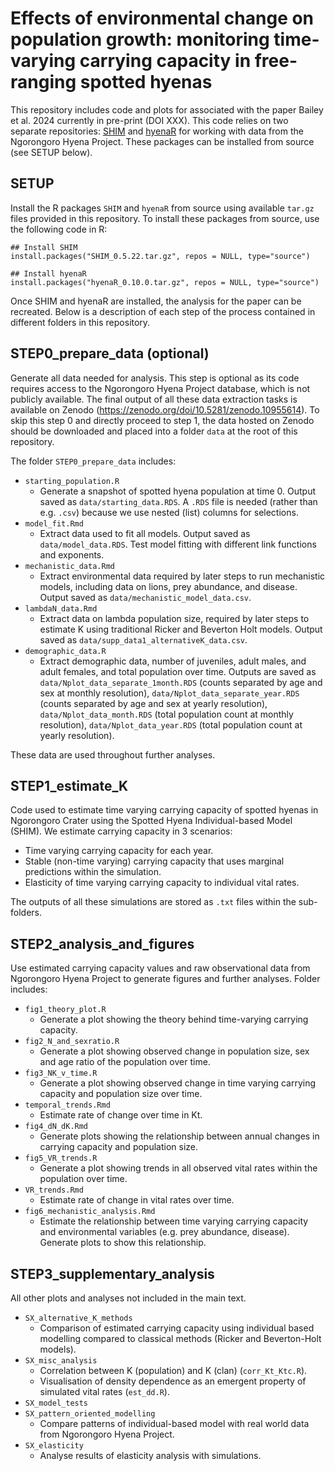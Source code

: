 # Effects of environmental change on population growth: monitoring time-varying carrying capacity in free-ranging spotted hyenas

This repository includes code and plots for associated with the paper Bailey et al. 2024 currently in pre-print (DOI XXX). This code relies on two separate repositories: [SHIM](https://github.com/hyenaproject/SHIM) and [hyenaR](https://github.com/hyenaproject/hyenaR) for working with data from the Ngorongoro Hyena Project. These packages can be installed from source (see SETUP below).

## SETUP

Install the R packages `SHIM` and `hyenaR` from source using available `tar.gz` files provided in this repository. To install these packages from source, use the following code in R:

```
## Install SHIM
install.packages("SHIM_0.5.22.tar.gz", repos = NULL, type="source")

## Install hyenaR
install.packages("hyenaR_0.10.0.tar.gz", repos = NULL, type="source")
```

Once SHIM and hyenaR are installed, the analysis for the paper can be recreated. Below is a description of each step of the process contained in different folders in this repository.

## STEP0_prepare_data (optional)

Generate all data needed for analysis. This step is optional as its code requires access to the Ngorongoro Hyena Project database, which is not publicly available. The final output of all these data extraction tasks is available on Zenodo (https://zenodo.org/doi/10.5281/zenodo.10955614). To skip this step 0 and directly proceed to step 1, the data hosted on Zenodo should be downloaded and placed into a folder `data` at the root of this repository.

The folder `STEP0_prepare_data` includes:

- `starting_population.R` 
    - Generate a snapshot of spotted hyena population at time 0. Output saved as `data/starting_data.RDS`.
A `.RDS` file is needed (rather than e.g. `.csv`) because we use nested (list) columns for selections.
- `model_fit.Rmd` 
    - Extract data used to fit all models. Output saved as `data/model_data.RDS`. Test model fitting with different link functions and exponents.
- `mechanistic_data.Rmd`
    - Extract environmental data required by later steps to run mechanistic models, including data on lions, prey abundance, and disease. Output saved as `data/mechanistic_model_data.csv`.
- `lambdaN_data.Rmd`
    - Extract data on lambda population size, required by later steps to estimate K using traditional Ricker and Beverton Holt models. Output saved as `data/supp_data1_alternativeK_data.csv`.
- `demographic_data.R`
    - Extract demographic data, number of juveniles, adult males, and adult females, and total population over time. Outputs are saved as `data/Nplot_data_separate_1month.RDS` (counts separated by age and sex at monthly resolution), `data/Nplot_data_separate_year.RDS` (counts separated by age and sex at yearly resolution), `data/Nplot_data_month.RDS` (total population count at monthly resolution), `data/Nplot_data_year.RDS` (total population count at yearly resolution).

These data are used throughout further analyses.

## STEP1_estimate_K

Code used to estimate time varying carrying capacity of spotted hyenas in Ngorongoro Crater using the Spotted Hyena Individual-based Model (SHIM). We estimate carrying capacity in 3 scenarios:

- Time varying carrying capacity for each year.
- Stable (non-time varying) carrying capacity that uses marginal predictions within the simulation.
- Elasticity of time varying carrying capacity to individual vital rates.

The outputs of all these simulations are stored as `.txt` files within the sub-folders.

## STEP2_analysis_and_figures

Use estimated carrying capacity values and raw observational data from Ngorongoro Hyena Project to generate figures and further analyses. Folder includes:

- `fig1_theory_plot.R`
    - Generate a plot showing the theory behind time-varying carrying capacity.
- `fig2_N_and_sexratio.R` 
  - Generate a plot showing observed change in population size, sex and age ratio of the population over time.
- `fig3_NK_v_time.R`
  - Generate a plot showing observed change in time varying carrying capacity and population size over time.
- `temporal_trends.Rmd`
  - Estimate rate of change over time in Kt.
- `fig4_dN_dK.Rmd`
  - Generate plots showing the relationship between annual changes in carrying capacity and population size.
- `fig5_VR_trends.R`
  - Generate a plot showing trends in all observed vital rates within the population over time.
- `VR_trends.Rmd`
  - Estimate rate of change in vital rates over time.
- `fig6_mechanistic_analysis.Rmd`
  - Estimate the relationship between time varying carrying capacity and environmental variables (e.g. prey abundance, disease). Generate plots to show this relationship.

## STEP3_supplementary_analysis

All other plots and analyses not included in the main text.

- `SX_alternative_K_methods`
  - Comparison of estimated carrying capacity using individual based modelling compared to classical methods (Ricker and Beverton-Holt models).
- `SX_misc_analysis`
  - Correlation between K (population) and K (clan) (`corr_Kt_Ktc.R`).
  - Visualisation of density dependence as an emergent property of simulated vital rates (`est_dd.R`).
- `SX_model_tests`
- `SX_pattern_oriented_modelling`
  - Compare patterns of individual-based model with real world data from Ngorongoro Hyena Project.
- `SX_elasticity`
  - Analyse results of elasticity analysis with simulations.
